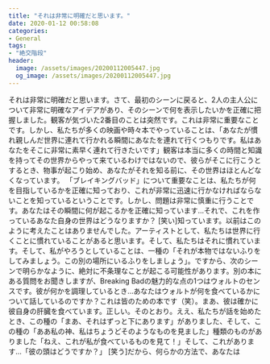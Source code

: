 ```yaml
---
title: "それは非常に明確だと思います。"
date: 2020-01-12 00:58:08
categories:
- General
tags:
- "絶交階段"
header:
  image: /assets/images/20200112005447.jpg
  og_image: /assets/images/20200112005447.jpg
---
```


それは非常に明確だと思います。さて、最初のシーンに戻ると、2人の主人公について非常に明確なアイデアがあり、そのシーンで何を表示したいかを正確に把握しました。観客が気づいた2番目のことは突然です。これは非常に重要なことです。しかし、私たちが多くの映画や時々本でやっていることは、「あなたが慣れ親しんだ世界に連れて行かれる瞬間にあなたを連れて行くつもりです。私はあなたをそこに非常に素早く連れて行きたいです」観客は本当に多くの時間と知識を持ってその世界からやって来ているわけではないので、彼らがそこに行こうとするとき、物事が起こり始め、あなたがそれを知る前に、その世界はほとんどなくなっています。 「ブレイキングバッド」について重要なことは、私たちが何を目指しているかを正確に知っており、これが非常に迅速に行かなければならないことを知っているということです。しかし、問題は非常に慎重に行うことです。あなたはその瞬間に何が起こるかを正確に知っています...それで、これを作っているあなた自身の世界はどうなりますか？ [笑い]知っています。以前はこのように考えたことはありませんでした。アーティストとして、私たちは世界に行くことに慣れていることがあると思います。そして、私たちはそれに慣れています。そして、私がやろうとしていることは、一種の「それが本物ではないふりをしてみましょう。この別の場所にいるふりをしましょう」。ですから、次のシーンで明らかなように、絶対に不条理なことが起こる可能性があります。別の本にある質問をお聞きしますが、Breaking Badの魅力的な点の1つはウォルトのセンスです。彼が何かを調理しているとき...あなたはウォルトが何を食べているかについて話しているのですか？これは皆のための本です（笑）。まあ、彼は確かに彼自身の肝臓を食べています。正しい。そのとおり。ええ、私たちが話を始めたとき、この種の「まあ、それはずっと下にあります」がありました、そして、この種の「ああ私の神、私はちょうどそのようなものを見ました」種類のものがありました「ねえ、これが私が食べているものを見て！」そして、これがあります...「彼の頭はどうですか？」 [笑う]だから、何らかの方法で、あなたは
